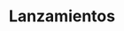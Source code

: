 ---
title: 'Lanzamientos'
description: ''
layout: 'layouts/releases-landing.njk'
i18n:
  channels:
    stable: Stable
    beta: Beta
    canary: Canary
    dev: Dev
  channel_title: Canal
  release_title: Lanzamiento
  stabledate_title: Fecha Estable
---